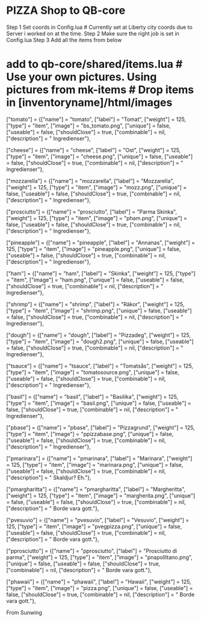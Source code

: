 
# PIZZA Shop to QB-core

Step 1
Set coords in Config.lua # Currently set at Liberty city coords due to Server i worked on at the time.
Step 2
Make sure the right job is set in Config.lua
Step 3
Add all the items from below


# add to qb-core/shared/items.lua # Use your own pictures. Using pictures from mk-items # Drop items in [inventoryname]/html/images
["tomato"] 				 	 = {["name"] = "tomato", 			 		["label"] = "Tomat", 						["weight"] = 125, 		["type"] = "item", 			["image"] = "bs_tomato.png", 	    		["unique"] = false, 	["useable"] = false, 	["shouldClose"] = true,    ["combinable"] = nil,   ["description"] = " Ingredienser"},

["cheese"] 				 	 = {["name"] = "cheese", 			 		["label"] = "Ost", 							["weight"] = 125, 		["type"] = "item", 			["image"] = "cheese.png", 	    		["unique"] = false, 	["useable"] = false, 	["shouldClose"] = true,    ["combinable"] = nil,   ["description"] = " Ingredienser"},

["mozzarella"] 				 = {["name"] = "mozzarella", 			 	["label"] = "Mozzarella", 					["weight"] = 125, 		["type"] = "item", 			["image"] = "mozz.png", 	    		["unique"] = false, 	["useable"] = false, 	["shouldClose"] = true,    ["combinable"] = nil,   ["description"] = " Ingredienser"},

["prosciutto"] 				 = {["name"] = "prosciutto", 			 	["label"] = "Parma Skinka", 				["weight"] = 125, 		["type"] = "item", 			["image"] = "pham.png", 	    		["unique"] = false, 	["useable"] = false, 	["shouldClose"] = true,    ["combinable"] = nil,   ["description"] = " Ingredienser"},

["pineapple"] 				 = {["name"] = "pineapple", 			 	["label"] = "Annanas", 						["weight"] = 125, 		["type"] = "item", 			["image"] = "pineapple.png", 	    		["unique"] = false, 	["useable"] = false, 	["shouldClose"] = true,    ["combinable"] = nil,   ["description"] = " Ingredienser"},

["ham"] 				 	= {["name"] = "ham", 			 			["label"] = "Skinka", 						["weight"] = 125, 		["type"] = "item", 			["image"] = "ham.png", 	    		["unique"] = false, 	["useable"] = false, 	["shouldClose"] = true,    ["combinable"] = nil,   ["description"] = " Ingredienser"},

["shrimp"] 				 	= {["name"] = "shrimp", 			 			["label"] = "Räkor", 						["weight"] = 125, 		["type"] = "item", 			["image"] = "shrimp.png", 	    		["unique"] = false, 	["useable"] = false, 	["shouldClose"] = true,    ["combinable"] = nil,   ["description"] = " Ingredienser"},

["dough"] 				 	= {["name"] = "dough", 			 			["label"] = "Pizzadeg", 						["weight"] = 125, 		["type"] = "item", 			["image"] = "dough2.png", 	    		["unique"] = false, 	["useable"] = false, 	["shouldClose"] = true,    ["combinable"] = nil,   ["description"] = " Ingredienser"},

["tsauce"] 				 	= {["name"] = "tsauce", 			 			["label"] = "Tomatsås", 						["weight"] = 125, 		["type"] = "item", 			["image"] = "tomatosource.png", 	    		["unique"] = false, 	["useable"] = false, 	["shouldClose"] = true,    ["combinable"] = nil,   ["description"] = " Ingredienser"},

["basil"] 				 	= {["name"] = "basil", 			 			["label"] = "Basilika", 						["weight"] = 125, 		["type"] = "item", 			["image"] = "basil.png", 	    		["unique"] = false, 	["useable"] = false, 	["shouldClose"] = true,    ["combinable"] = nil,   ["description"] = " Ingredienser"},

["pbase"] 				 	= {["name"] = "pbase", 			 			["label"] = "Pizzagrund", 						["weight"] = 125, 		["type"] = "item", 			["image"] = "ppizzabase.png", 	    		["unique"] = false, 	["useable"] = false, 	["shouldClose"] = true,    ["combinable"] = nil,   ["description"] = " Ingredienser"},

["pmarinara"] 				 	= {["name"] = "pmarinara", 			 			["label"] = "Marinara", 						["weight"] = 125, 		["type"] = "item", 			["image"] = "marinara.png", 	    		["unique"] = false, 	["useable"] = false, 	["shouldClose"] = true,    ["combinable"] = nil,   ["description"] = " Skaldjur? Eh."},

["pmargharitta"] 				 	= {["name"] = "pmargharitta", 			 			["label"] = "Margheritta", 						["weight"] = 125, 		["type"] = "item", 			["image"] = "margherita.png", 	    		["unique"] = false, 	["useable"] = false, 	["shouldClose"] = true,    ["combinable"] = nil,   ["description"] = " Borde vara gott."},

["pvesuvio"] 				 	= {["name"] = "pvesuvio", 			 			["label"] = "Vesuvio", 						["weight"] = 125, 		["type"] = "item", 			["image"] = "pvegpizza.png", 	    		["unique"] = false, 	["useable"] = false, 	["shouldClose"] = true,    ["combinable"] = nil,   ["description"] = " Borde vara gott."},

["pprosciutto"] 				 	= {["name"] = "pprosciutto", 			 			["label"] = "Prosciutto di parma", 						["weight"] = 125, 		["type"] = "item", 			["image"] = "pnapollitano.png", 	    		["unique"] = false, 	["useable"] = false, 	["shouldClose"] = true,    ["combinable"] = nil,   ["description"] = " Borde vara gott."},

["phawaii"] 				 	= {["name"] = "phawaii", 			 			["label"] = "Hawaii", 						["weight"] = 125, 		["type"] = "item", 			["image"] = "pizza.png", 	    		["unique"] = false, 	["useable"] = false, 	["shouldClose"] = true,    ["combinable"] = nil,   ["description"] = " Borde vara gott."},

From Sunwing
